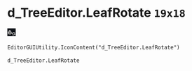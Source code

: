 # d_TreeEditor.LeafRotate `19x18`
<img src="/img/d_TreeEditor.LeafRotate.png" width=19 height=18>

``` CSharp
EditorGUIUtility.IconContent("d_TreeEditor.LeafRotate")
```
```
d_TreeEditor.LeafRotate
```
